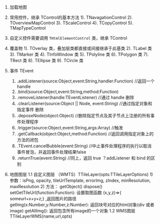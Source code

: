 1. 加载地图

2. 常用控件，继承 TControl的基本方法
    1). TNavagationControl
    2). TOverviewMapControl
    3). TScaleControl
    4). TCopyControl
    5). TMapTypeControl
3. 自定义控件需要调用 `THtmlElementControl` 类，继承 TControl

4. 覆盖物
    1). TOverlay 类，叠加层类都直接或间接继承于此基类
    2). TLabel 类
    3). TMarker 类
    4). TInfoWindow 类
    5). TPolyline 类
    6). TPolygon 类
    7). TRect 类
    8). TEllipse 类
    9). TCircle 类

5. 事件 TEvent
    1) .addListener(source:Object,event:String,handler:Function) //返回一个 handle
    2) .bind(source:Object,event:String,method:Function)
    3) .removeListener(handle:TEventListener)   //通过 handle 删除
    4) .clearListener(source:Object || Node, event:String)  //通过指定对象和指定事件 删除
    5) .deposeNode(object:Object) //删除指定节点及其子节点上注册的所有事件处理程序
    6) .trigger(source:Object,event:String,args:Array)  //触发
    7) .getCallback(object:Object,method:Function)  //返回调用指定对象上的方法的闭包
    8) .TEvent.cancelBubble(event:String)  //中止事件处理程序的执行以取消事件冒泡，并返回事件处理结果false 
    9) .returnTrue(event:String) //同上，返回 true
？addListener 和 bind 的区别

6. 地图图层 
    1.1 自定义图层 （WMTS）TTileLayer(opts:TTileLayerOptions)
        1) 参数：isPng, opacity, tileUrlTemplate, errorImg, zIndex, minResolution, maxResolution
        2) 方法：
            getObject()
            dispose()
            setGetTileUrl(function:Function): 设置取图函数 (x,y,z)=>{ someurl+x+y+z;} ,返回图片的路径
            getImg(x:Number,y:Number,z:Number): 返回块号对应的html对象(div 或者 image)
            getAllImg(): 返回包含所有image的一个对象
    1.2 WMS图层  TTileLayerWMS(name,url,opts)
    


